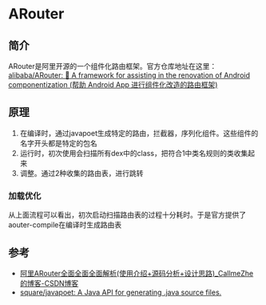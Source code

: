 # ARouter

## 简介

ARouter是阿里开源的一个组件化路由框架。官方仓库地址在这里：[alibaba/ARouter: 💪 A framework for assisting in the renovation of Android componentization (帮助 Android App 进行组件化改造的路由框架)](https://github.com/alibaba/ARouter)

## 原理

1. 在编译时，通过javapoet生成特定的路由，拦截器，序列化组件。这些组件的名字开头都是特定的包名
2. 运行时，初次使用会扫描所有dex中的class，把符合1中类名规则的类收集起来
3. 调整。通过2种收集的路由表，进行跳转

### 加载优化

从上面流程可以看出，初次启动扫描路由表的过程十分耗时。于是官方提供了aouter-compile在编译时生成路由表

## 参考

- [阿里ARouter全面全面全面解析(使用介绍+源码分析+设计思路)_CallmeZhe的博客-CSDN博客](https://blog.csdn.net/CallmeZhe/article/details/112851137?utm_medium=distribute.pc_relevant.none-task-blog-2~default~BlogCommendFromMachineLearnPai2~default-1.control&depth_1-utm_source=distribute.pc_relevant.none-task-blog-2~default~BlogCommendFromMachineLearnPai2~default-1.control)
- [square/javapoet: A Java API for generating .java source files.](https://github.com/square/javapoet)